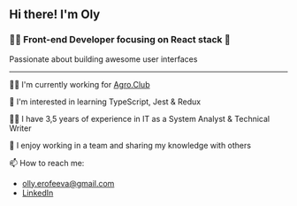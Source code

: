 ## Hi there!	I'm Oly 

### :woman_technologist: Front-end Developer focusing on React stack :rocket:

Passionate about building awesome user interfaces

---
:woman_farmer: I'm currently working for [Agro.Club](https://agro.club/)

:seedling: I'm interested in learning TypeScript, Jest & Redux

:woman_office_worker: I have 3,5 years of experience in IT as a System Analyst & Technical Writer

:dancers: I enjoy working in a team and sharing my knowledge with others

:mailbox: How to reach me: 
  - olly.erofeeva@gmail.com
  - [LinkedIn](https://www.linkedin.com/in/oly-erofeeva/)
